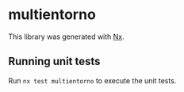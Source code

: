 # multientorno

This library was generated with [Nx](https://nx.dev).

## Running unit tests

Run `nx test multientorno` to execute the unit tests.
